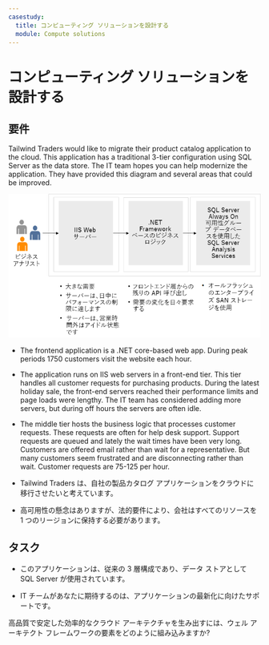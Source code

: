 ```yaml
---
casestudy:
  title: コンピューティング ソリューションを設計する
  module: Compute solutions
---
```


# <a name="design-a-compute-solution"></a>コンピューティング ソリューションを設計する

## <a name="requirements"></a>要件

Tailwind Traders would like to migrate their product catalog application to the cloud. This application has a traditional 3-tier configuration using SQL Server as the data store. The IT team hopes you can help modernize the application. They have provided this diagram and several areas that could be improved. 

![コンピューティング アーキテクチャ](media/compute.png)

* The frontend application is a .NET core-based web app. During peak periods 1750 customers visit the website each hour. 

* The application runs on IIS web servers in a front-end tier. This tier handles all customer requests for purchasing products. During the latest holiday sale, the front-end servers reached their performance limits and page loads were lengthy. The IT team has considered adding more servers, but during off hours the servers are often idle.

* The middle tier hosts the business logic that processes customer requests. These requests are often for help desk support. Support requests are queued and lately the wait times have been very long. Customers are offered email rather than wait for a representative. But many customers seem frustrated and are disconnecting rather than wait. Customer requests are 75-125 per hour. 

* Tailwind Traders は、自社の製品カタログ アプリケーションをクラウドに移行させたいと考えています。

* 高可用性の懸念はありますが、法的要件により、会社はすべてのリソースを 1 つのリージョンに保持する必要があります。

## <a name="tasks"></a>タスク

* このアプリケーションは、従来の 3 層構成であり、データ ストアとして SQL Server が使用されています。 

* IT チームがあなたに期待するのは、アプリケーションの最新化に向けたサポートです。 

高品質で安定した効率的なクラウド アーキテクチャを生み出すには、ウェル アーキテクト フレームワークの要素をどのように組み込みますか?
